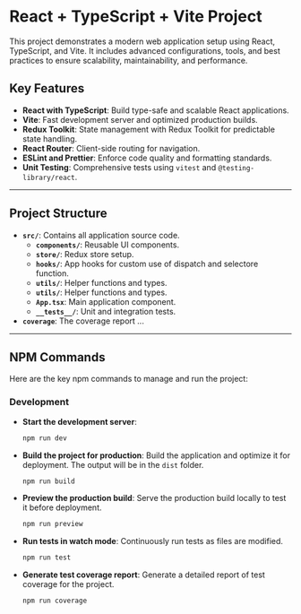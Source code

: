 # React + TypeScript + Vite Project

This project demonstrates a modern web application setup using React, TypeScript, and Vite. It includes advanced configurations, tools, and best practices to ensure scalability, maintainability, and performance.

## Key Features

- **React with TypeScript**: Build type-safe and scalable React applications.
- **Vite**: Fast development server and optimized production builds.
- **Redux Toolkit**: State management with Redux Toolkit for predictable state handling.
- **React Router**: Client-side routing for navigation.
- **ESLint and Prettier**: Enforce code quality and formatting standards.
- **Unit Testing**: Comprehensive tests using `vitest` and `@testing-library/react`.

---

## Project Structure

- **`src/`**: Contains all application source code.
  - **`components/`**: Reusable UI components.
  - **`store/`**: Redux store setup.
  - **`hooks/`**: App hooks for custom use of dispatch and selectore function.
  - **`utils/`**: Helper functions and types.
  - **`utils/`**: Helper functions and types.
  - **`App.tsx`**: Main application component.
  - **`__tests__/`**: Unit and integration tests.
- **`coverage`**: The coverage report ...

---

## NPM Commands

Here are the key npm commands to manage and run the project:

### Development

- **Start the development server**:
  ```bash
  npm run dev

- **Build the project for production**:
  Build the application and optimize it for deployment. The output will be in the `dist` folder.  
  ```bash
  npm run build

- **Preview the production build**:
  Serve the production build locally to test it before deployment.
  ```bash
  npm run preview

- **Run tests in watch mode**:
  Continuously run tests as files are modified.
  ```bash
  npm run test

- **Generate test coverage report**:
  Generate a detailed report of test coverage for the project.
  ```bash
  npm run coverage